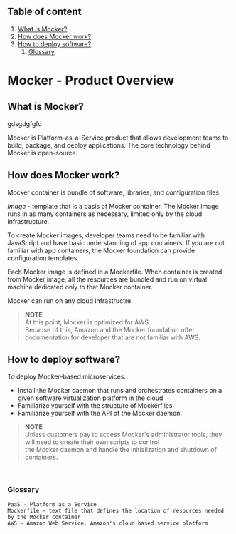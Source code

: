 <!-- this is product brief targeted to developer -->
<!-- omit in toc -->
## Table of content
1. [What is Mocker?](#what-is-mocker)
2. [How does Mocker work?](#how-does-mocker-work)
3. [How to deploy software?](#how-to-deploy-software)
   1. [Glossary](#glossary)

<!-- omit in toc -->
# Mocker - Product Overview

## What is Mocker?

gdsgdgfgfd

Mocker is Platform-as-a-Service product that allows development teams to build, package, and deploy applications. The core technology behind Mocker is open-source.

## How does Mocker work?

Mocker container is bundle of software, libraries, and configuration files. 

*Image* - template that is a basis of Mocker container. The Mocker image runs in as many containers as necessary, limited only by the cloud infrastructure.

To create Mocker images, developer teams need to be familiar with JavaScript and have basic understanding of app containers. If you are not familiar with app containers, the Mocker foundation can provide configuration templates.

Each Mocker image is defined in a Mockerfile. When container is created from Mocker image, all the resources are bundled and run on virtual machine dedicated only to that Mocker container.

Mocker can run on any cloud infrastructre.
>**NOTE**\
>At this point, Mocker is optimized for AWS. \
>Because of this, Amazon and the Mocker foundation offer documentation for developer that are not familiar with AWS. 

## How to deploy software?

To deploy Mocker-based microservices: 
- Install the Mocker daemon that runs and orchestrates containers on a given software virtualization platform in the cloud
- Familiarize yourself with the structure of Mockerfiles 
- Familiarize yourself with the API of the Mocker daemon.

>**NOTE**\
>Unless customers pay to access Mocker's administrator tools, they will need to create their own scripts to control\
> the Mocker daemon and handle the initialization and shutdown of containers.

<br>

### Glossary

```
PaaS - Platform as a Service
Mockerfile - text file that defines the location of resources needed by the Mocker container
AWS - Amazon Web Service, Amazon's cloud based service platform
```
